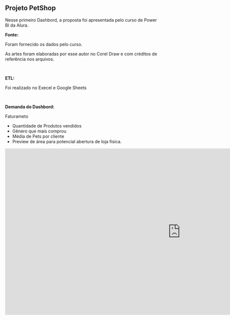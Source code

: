 <h2><strong>Projeto PetShop</strong></h2>
<p>Nesse primeiro Dashbord, a proposta foi apresentada pelo curso de Power BI da Alura.</p>
<p><strong>Fonte:</strong></p>
<p>Foram fornecido os dados pelo curso.</p>
<p>As artes foram elaboradas por esse autor no Corel Draw e com cr&eacute;ditos de refer&ecirc;ncia nos arquivos.</p>
<p>&nbsp;</p>
<p><strong>ETL:</strong></p>
<p>Foi realizado no Execel e Google Sheets</p>
<p>&nbsp;</p>
<p><strong>Demanda do Dashbord:</strong></p>
<p>Faturameto</p>
<ul>
<li>Quantidade de Produtos vendidos</li>
<li>G&ecirc;nero que mais comprou</li>
<li>M&eacute;dia de Pets por cliente</li>
<li>Preview de &aacute;rea para potencial abertura de loja f&iacute;sica.</li>
</ul>
<iframe title="PrimeiroDash" width="1140" height="541.25" src="https://app.powerbi.com/reportEmbed?reportId=ae0b2344-4839-4f27-8b3a-0aa215d5cec1&autoAuth=true&ctid=ac4d0c3e-baa0-4faa-9974-386406a8c039" frameborder="0" allowFullScreen="true"></iframe>
